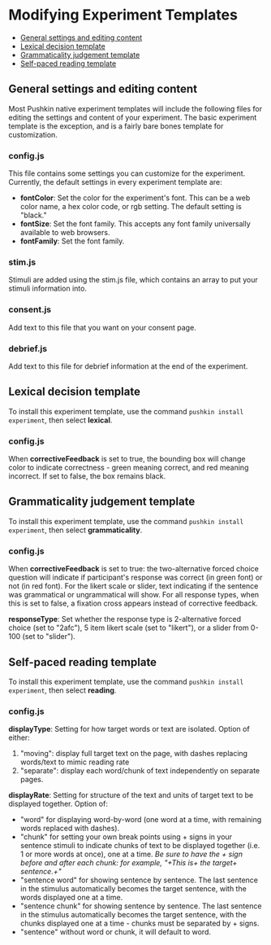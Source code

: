 # Modifying Experiment Templates

* [General settings and editing content](modifying-experiment-templates.md#general-settings-and-editing-content)
* [Lexical decision template](modifying-experiment-templates.md#lexical-decision-template)
* [Grammaticality judgement template](modifying-experiment-templates.md#grammaticality-judgement-template)
* [Self-paced reading template](modifying-experiment-templates.md#self-paced-reading-template)

## General settings and editing content

Most Pushkin native experiment templates will include the following files for editing the settings and content of your experiment. The basic experiment template is the exception, and is a fairly bare bones template for customization.

### config.js

This file contains some settings you can customize for the experiment. Currently, the default settings in every experiment template are:

* **fontColor**: Set the color for the experiment's font. This can be a web color name, a hex color code, or rgb setting. The default setting is "black."
* **fontSize**: Set the font family. This accepts any font family universally available to web browsers.
* **fontFamily**: Set the font family. 

### stim.js

Stimuli are added using the stim.js file, which contains an array to put your stimuli information into.

### consent.js

Add text to this file that you want on your consent page.

### debrief.js

Add text to this file for debrief information at the end of the experiment.

## Lexical decision template

To install this experiment template, use the command `pushkin install experiment`, then select **lexical**.

### config.js

When **correctiveFeedback** is set to true, the bounding box will change color to indicate correctness - green meaning correct, and red meaning incorrect. If set to false, the box remains black.

## Grammaticality judgement template

To install this experiment template, use the command `pushkin install experiment`, then select **grammaticality**.

### config.js

When **correctiveFeedback** is set to true: the two-alternative forced choice question will indicate if participant's response was correct \(in green font\) or not \(in red font\). For the likert scale or slider, text indicating if the sentence was grammatical or ungrammatical will show. For all response types, when this is set to false, a fixation cross appears instead of corrective feedback.

**responseType**: Set whether the response type is 2-alternative forced choice \(set to "2afc"\), 5 item likert scale \(set to "likert"\), or a slider from 0-100 \(set to "slider"\).

## Self-paced reading template

To install this experiment template, use the command `pushkin install experiment`, then select **reading**.

### config.js

**displayType**: Setting for how target words or text are isolated. Option of either:

1. "moving": display full target text on the page, with dashes replacing words/text to mimic reading rate
2. "separate": display each word/chunk of text independently on separate pages.

**displayRate**: Setting for structure of the text and units of target text to be displayed together. Option of:

* "word" for displaying word-by-word \(one word at a time, with remaining words replaced with dashes\).
* "chunk" for setting your own break points using + signs in your sentence stimuli to indicate chunks of text to be displayed together \(i.e. 1 or more words at once\), one at a time. _Be sure to have the + sign before and after each chunk: for example, "+This is+ the target+ sentence.+"_
* "sentence word" for showing sentence by sentence. The last sentence in the stimulus automatically becomes the target sentence, with the words displayed one at a time.
* "sentence chunk" for showing sentence by sentence. The last sentence in the stimulus automatically becomes the target sentence, with the chunks displayed one at a time - chunks must be separated by + signs.
* "sentence" without word or chunk, it will default to word.

